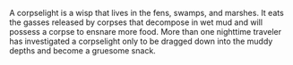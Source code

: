 A corpselight is a wisp that lives in the fens, swamps, and marshes. It eats the gasses released by corpses that decompose in wet mud and will possess a corpse to ensnare more food. More than one nighttime traveler has investigated a corpselight only to be dragged down into the muddy depths and become a gruesome snack.
